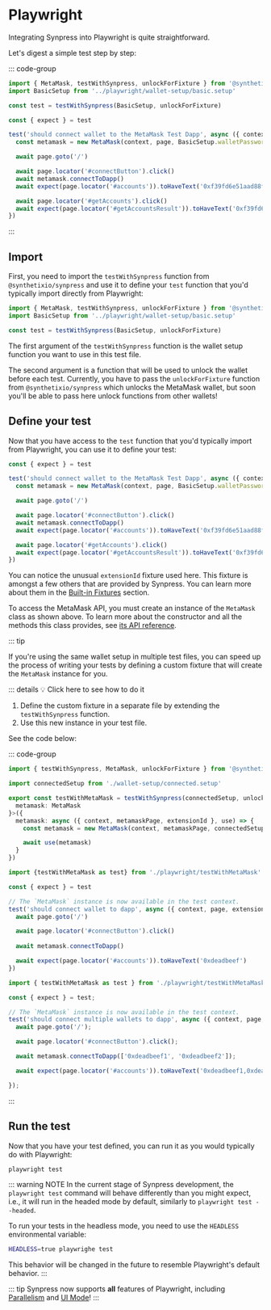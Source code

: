 # Playwright

Integrating Synpress into Playwright is quite straightforward.

Let's digest a simple test step by step:

::: code-group
```typescript [example.spec.ts]
import { MetaMask, testWithSynpress, unlockForFixture } from '@synthetixio/synpress'
import BasicSetup from '../playwright/wallet-setup/basic.setup'

const test = testWithSynpress(BasicSetup, unlockForFixture)

const { expect } = test

test('should connect wallet to the MetaMask Test Dapp', async ({ context, page, extensionId }) => {
  const metamask = new MetaMask(context, page, BasicSetup.walletPassword, extensionId)

  await page.goto('/')

  await page.locator('#connectButton').click()
  await metamask.connectToDapp()
  await expect(page.locator('#accounts')).toHaveText('0xf39fd6e51aad88f6f4ce6ab8827279cfffb92266')

  await page.locator('#getAccounts').click()
  await expect(page.locator('#getAccountsResult')).toHaveText('0xf39fd6e51aad88f6f4ce6ab8827279cfffb92266')
})
```
:::

## Import

First, you need to import the `testWithSynpress` function from `@synthetixio/synpress` and use it to define your `test` function that you'd typically import directly from Playwright:

```typescript
import { MetaMask, testWithSynpress, unlockForFixture } from '@synthetixio/synpress'
import BasicSetup from '../playwright/wallet-setup/basic.setup'

const test = testWithSynpress(BasicSetup, unlockForFixture)
```

The first argument of the `testWithSynpress` function is the wallet setup function you want to use in this test file.

The second argument is a function that will be used to unlock the wallet before each test. Currently, you have to pass the `unlockForFixture` function from `@synthetixio/synpress` which unlocks the MetaMask wallet, but soon you'll be able to pass here unlock functions from other wallets!

## Define your test

Now that you have access to the `test` function that you'd typically import from Playwright, you can use it to define your test:

```typescript
const { expect } = test

test('should connect wallet to the MetaMask Test Dapp', async ({ context, page, extensionId }) => {
  const metamask = new MetaMask(context, page, BasicSetup.walletPassword, extensionId)

  await page.goto('/')

  await page.locator('#connectButton').click()
  await metamask.connectToDapp()
  await expect(page.locator('#accounts')).toHaveText('0xf39fd6e51aad88f6f4ce6ab8827279cfffb92266')

  await page.locator('#getAccounts').click()
  await expect(page.locator('#getAccountsResult')).toHaveText('0xf39fd6e51aad88f6f4ce6ab8827279cfffb92266')
})
```

You can notice the unusual `extensionId` fixture used here. This fixture is amongst a few others that are provided by Synpress. You can learn more about them in the [Built-in Fixtures](./fixtures) section.

To access the MetaMask API, you must create an instance of the `MetaMask` class as shown above. To learn more about the constructor and all the methods this class provides, see [its API reference](/api/classes/MetaMask).

::: tip

If you're using the same wallet setup in multiple test files, you can speed up the process of writing your tests by defining a custom fixture that will create the `MetaMask` instance for you.

::: details 💡 Click here to see how to do it

1. Define the custom fixture in a separate file by extending the `testWithSynpress` function.
2. Use this new instance in your test file.

See the code below:

::: code-group

```typescript [testWithMetaMask.ts]
import { testWithSynpress, MetaMask, unlockForFixture } from '@synthetixio/synpress'

import connectedSetup from './wallet-setup/connected.setup'

export const testWithMetaMask = testWithSynpress(connectedSetup, unlockForFixture).extend<{
  metamask: MetaMask
}>({
  metamask: async ({ context, metamaskPage, extensionId }, use) => {
    const metamask = new MetaMask(context, metamaskPage, connectedSetup.walletPassword, extensionId)

    await use(metamask)
  }
})
```

```typescript [basic.spec.ts]
import {testWithMetaMask as test} from './playwright/testWithMetaMask'

const { expect } = test

// The `MetaMask` instance is now available in the test context.
test('should connect wallet to dapp', async ({ context, page, extensionId, metamask }) => {
  await page.goto('/')

  await page.locator('#connectButton').click()
  
  await metamask.connectToDapp()

  await expect(page.locator('#accounts')).toHaveText('0xdeadbeef')
})
```
```typescript [basic.spec.ts]
import { testWithMetaMask as test } from './playwright/testWithMetaMask';

const { expect } = test;

// The `MetaMask` instance is now available in the test context.
test('should connect multiple wallets to dapp', async ({ context, page, extensionId, metamask }) => {
  await page.goto('/');

  await page.locator('#connectButton').click();

  await metamask.connectToDapp(['0xdeadbeef1', '0xdeadbeef2']);

  await expect(page.locator('#accounts')).toHaveText('0xdeadbeef1,0xdeadbeef2');

});
```

:::

## Run the test

Now that you have your test defined, you can run it as you would typically do with Playwright:

```bash
playwright test
```

::: warning NOTE
In the current stage of Synpress development, the `playwright test` command will behave differently than you might expect, i.e., it will run in the headed mode by default, similarly to `playwright test --headed`.

To run your tests in the headless mode, you need to use the `HEADLESS` environmental variable:

```bash
HEADLESS=true playwrighe test
```

This behavior will be changed in the future to resemble Playwright's default behavior.
:::

::: tip
Synpress now supports **all** features of Playwright, including [Parallelism](https://playwright.dev/docs/test-parallel) and [UI Mode](https://playwright.dev/docs/test-ui-mode)!
:::
